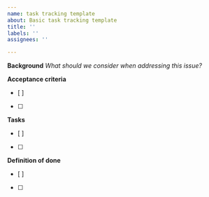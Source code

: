 ```yaml
---
name: task tracking template
about: Basic task tracking template
title: ''
labels: ''
assignees: ''

---
```


**Background**
_What should we consider when addressing this issue?_

**Acceptance criteria** 
- [ ] 
- [ ] 

**Tasks**
- [ ] 
- [ ] 

**Definition of done**
- [ ]  
- [ ]
